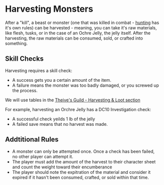 # Harvesting Monsters

After a "kill", a beast or monster (one that was killed in combat - [hunting](hunting-foraging.md) has it's own rules) can be harvested - meaning, you can take it's raw materials, like flesh, tusks, or in the case of an Ochre Jelly, the jelly itself. After the harvesting, the raw materials can be consumed, sold, or crafted into something.

## Skill Checks
Harvesting requires a skill check:

- A success gets you a certain amount of the item.
- A failure means the monster was too badly damaged, or you screwed up the process.

We will use tables in the [Theive's Guild - Harvesting & Loot section](https://www.thievesguild.cc/harvest/)

For example, harvesting an Orchre Jelly has a DC10 Investigation check:

- A successful check yeilds 1 lb of the jelly
- A failed save means that no harvest was made.

## Addtitional Rules

- A monster can only be attempted once. Once a check has been failed, no other player can attempt it.
- The player must add the amount of the harvest to their character sheet and count the weight toward their encumberance
- The player should note the expitration of the material and consider it expired if it hasn't been consumed, crafted, or sold within that time.